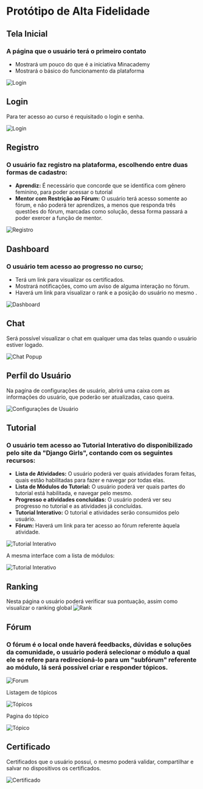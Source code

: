 # Protótipo de Alta Fidelidade

## Tela Inicial

### A página que o usuário terá o primeiro contato

- Mostrará um pouco do que é a iniciativa Minacademy
- Mostrará o básico do funcionamento da plataforma

![](prototipo_alta/01-landingpage.png "Login")

## Login

 Para ter acesso ao curso é requisitado o login e senha.

![](prototipo_alta/09-login-screen.png "Login")


## Registro

### O usuário faz registro na plataforma, escolhendo entre duas formas de cadastro:

- **Aprendiz:** É necessário que concorde que se identifica com gênero feminino, para poder acessar o tutorial
- **Mentor com Restrição ao Fórum:** O usuário terá acesso somente ao fórum, e não poderá ter aprendizes, a menos que responda três questões do fórum, marcadas como solução, dessa forma passará a poder exercer a função de mentor.

![](prototipo_alta/10-signup-screen.png "Registro")

## Dashboard

### O usuário tem acesso ao progresso no curso;

- Terá um link para visualizar os certificados.
- Mostrará notificações, como um aviso de alguma interação no fórum.
- Haverá um link para visualizar o rank e a posição do usuário no mesmo .

![](prototipo_alta/02-dashboard.png "Dashboard")

## Chat
Será possível visualizar o chat em qualquer uma das telas quando o usuário estiver logado.

![](prototipo_alta/03-dashboard-chat-popup.png "Chat Popup")

## Perfíl do Usuário

Na pagína de configurações de usuário, abrirá uma caixa com as informações do usuário, que poderão ser atualizadas, caso queira.

![](prototipo_alta/04-profile.png "Configurações de Usuário")


## Tutorial

### O usuário tem acesso ao Tutorial Interativo do disponibilizado pelo site da "Django Girls", contando com os seguintes recursos:

- **Lista de Atividades:** O usuário poderá ver quais atividades foram feitas, quais estão habilitadas para fazer e navegar por todas elas.
- **Lista de Módulos do Tutorial:** O usuário poderá ver quais partes do tutorial está habilitada, e navegar pelo mesmo.
- **Progresso e atividades concluídas:** O usuário poderá ver seu progresso no tutorial e as atividades já concluídas.
- **Tutorial Interativo:** O tutorial e atividades serão consumidos pelo usuário.
- **Fórum:** Haverá um link para ter acesso ao fórum referente àquela atividade.

![](prototipo_alta/05-tutorial-aprendiz.png "Tutorial Interativo")

A mesma interface com a lista de módulos:

![](prototipo_alta/05-tutorial-aprendiz-popup.png "Tutorial Interativo")

## Ranking

Nesta página o usuário poderá verificar sua pontuação, assim como visualizar o ranking global
![](prototipo_alta/07-ranking.png "Rank")


## Fórum

### O fórum é o local onde haverá feedbacks, dúvidas e soluções da comunidade, o usuário poderá selecionar o módulo a qual ele se refere para redirecioná-lo para um "subfórum" referente ao módulo, lá será possível criar e responder tópicos.

![](prototipo_alta/08-forum.png "Forum")

Listagem de tópicos

![](prototipo_alta/08-subforum.png "Tópicos")

Pagina do tópico

![](prototipo_alta/08-topic.png "Tópico")


## Certificado

Certificados que o usuário possui, o mesmo poderá validar, compartilhar e salvar no dispositivos os certificados.

![](prototipo_alta/06-certificados.png "Certificado")